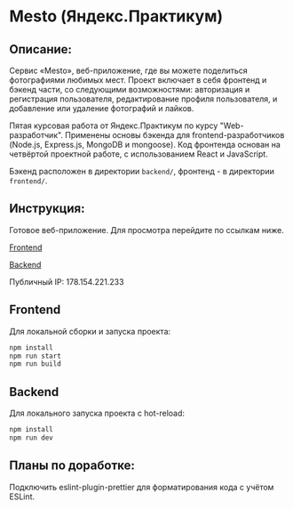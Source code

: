# Mesto (Яндекс.Практикум)

## **Описание:**

Сервис «Mesto», веб-приложение, где вы можете поделиться фотографиями любимых мест. Проект включает в себя фронтенд и бэкенд части, со следующими возможностями: авторизация и регистрация пользователя, редактирование профиля пользователя, и добавление или удаление фотографий и лайков.

Пятая курсовая работа от Яндекс.Практикум по курсу "Web-разработчик". Применены основы бэкенда для frontend-разработчиков (Node.js, Express.js, MongoDB и mongoose). Код фронтенда основан на четвёртой проектной работе, с использованием React и JavaScript.

Бэкенд расположен в директории `backend/`, фронтенд - в директории `frontend/`.

## **Инструкция:**

Готовое веб-приложение. Для просмотра перейдите по ссылкам ниже.

[Frontend](https://mesto.nikogriffs.nomoredomains.monster)

[Backend](https://api.mesto.nikogriffs.nomoredomains.work)

Публичный IP: 178.154.221.233

## **Frontend**

Для локальной сборки и запуска проекта:

```sh
npm install
npm run start
npm run build
```

## **Backend**

Для локального запуска проекта с hot-reload:

```sh
npm install
npm run dev
```

## **Планы по доработке:**

Подключить eslint-plugin-prettier для форматирования кода с учётом ESLint.
